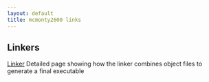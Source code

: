 ```yaml
---
layout: default
title: mcmonty2600 links
---
```


## Linkers

[Linker](http://www.bravegnu.org/gnu-eprog/linker.html)
Detailed page showing how the linker combines object files to generate a final executable
